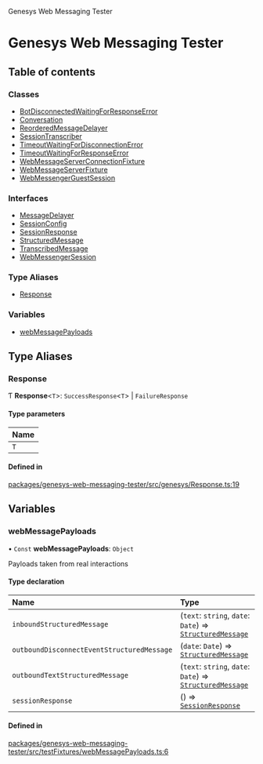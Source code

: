 Genesys Web Messaging Tester

# Genesys Web Messaging Tester

## Table of contents

### Classes

- [BotDisconnectedWaitingForResponseError](classes/BotDisconnectedWaitingForResponseError.md)
- [Conversation](classes/Conversation.md)
- [ReorderedMessageDelayer](classes/ReorderedMessageDelayer.md)
- [SessionTranscriber](classes/SessionTranscriber.md)
- [TimeoutWaitingForDisconnectionError](classes/TimeoutWaitingForDisconnectionError.md)
- [TimeoutWaitingForResponseError](classes/TimeoutWaitingForResponseError.md)
- [WebMessageServerConnectionFixture](classes/WebMessageServerConnectionFixture.md)
- [WebMessageServerFixture](classes/WebMessageServerFixture.md)
- [WebMessengerGuestSession](classes/WebMessengerGuestSession.md)

### Interfaces

- [MessageDelayer](interfaces/MessageDelayer.md)
- [SessionConfig](interfaces/SessionConfig.md)
- [SessionResponse](interfaces/SessionResponse.md)
- [StructuredMessage](interfaces/StructuredMessage.md)
- [TranscribedMessage](interfaces/TranscribedMessage.md)
- [WebMessengerSession](interfaces/WebMessengerSession.md)

### Type Aliases

- [Response](README.md#response)

### Variables

- [webMessagePayloads](README.md#webmessagepayloads)

## Type Aliases

### Response

Ƭ **Response**\<`T`\>: `SuccessResponse`\<`T`\> \| `FailureResponse`

#### Type parameters

| Name |
| :------ |
| `T` |

#### Defined in

[packages/genesys-web-messaging-tester/src/genesys/Response.ts:19](https://github.com/ovotech/genesys-web-messaging-tester/blob/main/packages/genesys-web-messaging-tester/src/genesys/Response.ts#L19)

## Variables

### webMessagePayloads

• `Const` **webMessagePayloads**: `Object`

Payloads taken from real interactions

#### Type declaration

| Name | Type |
| :------ | :------ |
| `inboundStructuredMessage` | (`text`: `string`, `date`: `Date`) => [`StructuredMessage`](interfaces/StructuredMessage.md) |
| `outboundDisconnectEventStructuredMessage` | (`date`: `Date`) => [`StructuredMessage`](interfaces/StructuredMessage.md) |
| `outboundTextStructuredMessage` | (`text`: `string`, `date`: `Date`) => [`StructuredMessage`](interfaces/StructuredMessage.md) |
| `sessionResponse` | () => [`SessionResponse`](interfaces/SessionResponse.md) |

#### Defined in

[packages/genesys-web-messaging-tester/src/testFixtures/webMessagePayloads.ts:6](https://github.com/ovotech/genesys-web-messaging-tester/blob/main/packages/genesys-web-messaging-tester/src/testFixtures/webMessagePayloads.ts#L6)
